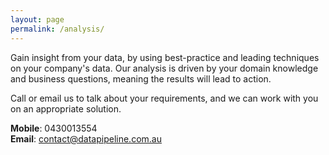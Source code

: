 ```yaml
---
layout: page
permalink: /analysis/
---
```

Gain insight from your data, by using best-practice and leading techniques on your company's data. Our analysis is driven by your domain knowledge and business questions, meaning the results will lead to action. 

Call or email us to talk about your requirements, and we can work with you on an appropriate solution.


**Mobile**: 0430013554
<br>
**Email**: contact@datapipeline.com.au
